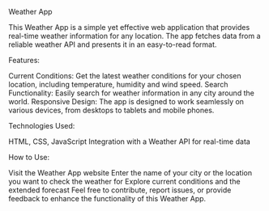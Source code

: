 
Weather App

This Weather App is a simple yet effective web application that provides real-time weather information for any location. The app fetches data from a reliable weather API and presents it in an easy-to-read format.

Features:

Current Conditions: Get the latest weather conditions for your chosen location, including temperature, humidity and wind speed.
Search Functionality: Easily search for weather information in any city around the world.
Responsive Design: The app is designed to work seamlessly on various devices, from desktops to tablets and mobile phones.


Technologies Used:

HTML, CSS, JavaScript
Integration with a Weather API for real-time data


How to Use:

Visit the Weather App website
Enter the name of your city or the location you want to check the weather for
Explore current conditions and the extended forecast
Feel free to contribute, report issues, or provide feedback to enhance the functionality of this Weather App.

